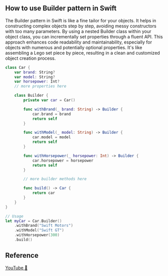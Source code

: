 ## How to use Builder pattern in Swift

The Builder pattern in Swift is like a fine tailor for your objects. It helps in constructing complex objects step by step, avoiding messy constructors with too many parameters. By using a nested Builder class within your object class, you can incrementally set properties through a fluent API. This approach enhances code readability and maintainability, especially for objects with numerous and potentially optional properties. It's like assembling a Lego set piece by piece, resulting in a clean and customized object creation process.

```swift
class Car {
    var brand: String?
    var model: String?
    var horsepower: Int?
    // more properties here

    class Builder {
        private var car = Car()

        func withBrand(_ brand: String) -> Builder {
            car.brand = brand
            return self
        }

        func withModel(_ model: String) -> Builder {
            car.model = model
            return self
        }

        func withHorsepower(_ horsepower: Int) -> Builder {
            car.horsepower = horsepower
            return self
        }

        // more builder methods here

        func build() -> Car {
            return car
        }
    }
}

// Usage
let myCar = Car.Builder()
    .withBrand("Swift Motors")
    .withModel("Swift GT")
    .withHorsepower(300)
    .build()
```

## Reference

[YouTube 👀](https://youtube.com/shorts/l8eZaC1ueHc?feature=share)
